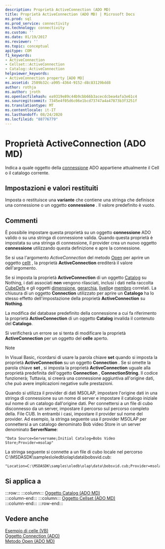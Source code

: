 ```yaml
---
description: Proprietà ActiveConnection (ADO MD)
title: Proprietà ActiveConnection (ADO MD) | Microsoft Docs
ms.prod: sql
ms.prod_service: connectivity
ms.technology: connectivity
ms.custom: ''
ms.date: 01/19/2017
ms.reviewer: ''
ms.topic: conceptual
apitype: COM
f1_keywords:
- ActiveConnection
- Cellset::ActiveConnection
- Catalog::ActiveConnection
helpviewer_keywords:
- ActiveConnection property [ADO MD]
ms.assetid: 2509b32c-a995-4364-9152-d8c83129bdd8
author: rothja
ms.author: jroth
ms.openlocfilehash: ea9319e89c44b9cbb66b3acecdcbea4afa3e61c4
ms.sourcegitcommit: 7345e4f05d6c06e1bcd73747a4a47873b3f3251f
ms.translationtype: MT
ms.contentlocale: it-IT
ms.lasthandoff: 08/24/2020
ms.locfileid: "88776779"
---
```

# <a name="activeconnection-property-ado-md"></a>Proprietà ActiveConnection (ADO MD)
Indica a quale oggetto della [connessione](../ado-api/connection-object-ado.md) ADO appartiene attualmente il Cell o il catalogo corrente.  
  
## <a name="settings-and-return-values"></a>Impostazioni e valori restituiti  
 Imposta o restituisce una **variante** che contiene una stringa che definisce una connessione o un oggetto **connessione** . Il valore predefinito è vuoto.  
  
## <a name="remarks"></a>Commenti  
 È possibile impostare questa proprietà su un oggetto **connessione** ADO valido o su una stringa di connessione valida. Quando questa proprietà è impostata su una stringa di connessione, il provider crea un nuovo oggetto **connessione** utilizzando questa definizione e apre la connessione.  
  
 Se si usa l'argomento *ActiveConnection* del metodo [Open](./open-method-ado-md.md) per aprire un oggetto [cellt](./cellset-object-ado-md.md) , la proprietà **ActiveConnection** erediterà il valore dell'argomento.  
  
 Se si imposta la proprietà **ActiveConnection** di un oggetto [Catalog](./catalog-object-ado-md.md) su Nothing, i dati associati **non** vengono rilasciati, inclusi i dati nella raccolta [CubeDefs](./cubedefs-collection-ado-md.md) e gli oggetti [dimensione](./dimension-object-ado-md.md), [gerarchia](./hierarchy-object-ado-md.md), [livello](./level-object-ado-md.md)e [membro](./member-object-ado-md.md) correlati. La chiusura di un oggetto **Connection** utilizzato per aprire un **Catalogo** ha lo stesso effetto dell'impostazione della proprietà **ActiveConnection** su **Nothing**.  
  
 La modifica del database predefinito della connessione a cui fa riferimento la proprietà **ActiveConnection** di un oggetto **Catalog** invalida il contenuto del **Catalogo**.  
  
 Si verificherà un errore se si tenta di modificare la proprietà **ActiveConnection** per un oggetto del **celle** aperto.  
  
> [!NOTE]
>  In Visual Basic, ricordarsi di usare la parola chiave **set** quando si imposta la proprietà **ActiveConnection** su un oggetto **Connection** . Se si omette la parola chiave **set** , si imposta la proprietà **ActiveConnection** uguale alla proprietà predefinita dell'oggetto **Connection** , **ConnectionString**. Il codice funzionerà; Tuttavia, si creerà una connessione aggiuntiva all'origine dati, che può avere implicazioni negative sulle prestazioni.  
  
 Quando si utilizza il provider di dati MSOLAP, impostare l'origine dati in una stringa di connessione su un nome di server e impostare il catalogo iniziale sul nome di un catalogo dall'origine dati. Per connettersi a un file di cubo disconnesso da un server, impostare il percorso sul percorso completo della. File CUB. In entrambi i casi, impostare il provider sul nome del provider. Ad esempio, la stringa seguente usa il provider MSOLAP per connettersi a un catalogo denominato Bob video Store in un server denominato **ServerName**:  
  
```  
"Data Source=Servername;Initial Catalog=Bobs Video Store;Provider=msolap"  
```  
  
 La stringa seguente si connette a un file di cubo locale nel percorso C:\MSDASDK\samples\oledb\olap\data\bobsvid.cub:  
  
```  
"Location=C:\MSDASDK\samples\oledb\olap\data\bobsvid.cub;Provider=msolap"  
```  
  
## <a name="applies-to"></a>Si applica a  

:::row:::
    :::column:::
        [Oggetto Catalog (ADO MD)](./catalog-object-ado-md.md)  
    :::column-end:::
    :::column:::
        [Oggetto Cellset (ADO MD)](./cellset-object-ado-md.md)  
    :::column-end:::
:::row-end:::

## <a name="see-also"></a>Vedere anche  
 [Esempio di celle (VB)](./cellset-example-vb.md)   
 [Oggetto Connection (ADO)](../ado-api/connection-object-ado.md)   
 [Metodo Open (ADO MD)](./open-method-ado-md.md)